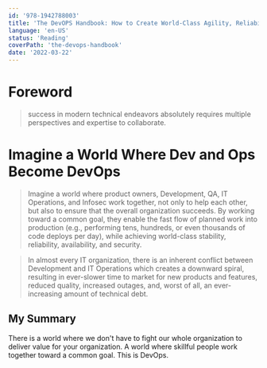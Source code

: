 ```yaml
---
id: '978-1942788003'
title: 'The DevOPS Handbook: How to Create World-Class Agility, Reliability, and Security in Technology Organizations'
language: 'en-US'
status: 'Reading'
coverPath: 'the-devops-handbook'
date: '2022-03-22'
---
```


# Foreword

>  success in modern technical endeavors absolutely requires multiple perspectives and expertise to collaborate.

# Imagine a World Where Dev and Ops Become DevOps

> Imagine a world where product owners, Development, QA, IT Operations, and Infosec work together, not only to help each other, but also to ensure that the overall organization succeeds. By working toward a common goal, they enable the fast flow of planned work into production (e.g., performing tens, hundreds, or even thousands of code deploys per day), while achieving world-class stability, reliability, availability, and security.

> In almost every IT organization, there is an inherent conflict between Development and IT Operations which creates a downward spiral, resulting in ever-slower time to market for new products and features, reduced quality, increased outages, and, worst of all, an ever-increasing amount of technical debt.

## My Summary

There is a world where we don't have to fight our whole organization to deliver value for your organization. A world where skillful people work together toward a common goal. This is DevOps.

